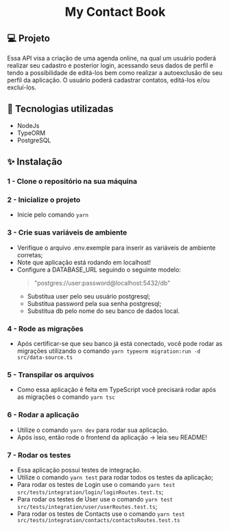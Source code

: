 <h1 align="center"> My Contact Book </h1>

## 💻 Projeto

Essa API visa a criação de uma agenda online, na qual um usuário poderá realizar seu cadastro e posterior login, acessando seus dados de perfil e tendo a possibilidade de editá-los bem como realizar a autoexclusão de seu perfil da aplicação.
O usuário poderá cadastrar contatos, editá-los e/ou excluí-los.

## 🔨 Tecnologias utilizadas

- NodeJs
- TypeORM
- PostgreSQL

## ✨ Instalação

### 1 - Clone o repositório na sua máquina

### 2 - Inicialize o projeto

- Inicie pelo comando `yarn`

### 3 - Crie suas variáveis de ambiente

- Verifique o arquivo .env.exemple para inserir as variáveis de ambiente corretas;
- Note que aplicação está rodando em localhost!
- Configure a DATABASE_URL seguindo o seguinte modelo:
  > "postgres://user:password@localhost:5432/db" <br>
  - Substitua user pelo seu usuário postgresql;
  - Substitua password pela sua senha postgresql;
  - Substitua db pelo nome do seu banco de dados local.

### 4 - Rode as migrações

- Após certificar-se que seu banco já está conectado, você pode rodar as migrações utilizando o comando `yarn typeorm migration:run -d src/data-source.ts`

### 5 - Transpilar os arquivos

- Como essa aplicação é feita em TypeScript você precisará rodar após as migrações o comando `yarn tsc`

### 6 - Rodar a aplicação

- Utilize o comando `yarn dev` para rodar sua aplicação.
- Após isso, então rode o frontend da aplicação -> leia seu README!

### 7 - Rodar os testes

- Essa aplicação possui testes de integração.
- Utilize o comando `yarn test` para rodar todos os testes da aplicação;
- Para rodar os testes de Login use o comando `yarn test src/tests/integration/login/loginRoutes.test.ts`;
- Para rodar os testes de User use o comando `yarn test src/tests/integration/user/userRoutes.test.ts`;
- Para rodar os testes de Contacts use o comando `yarn test src/tests/integration/contacts/contactsRoutes.test.ts`

